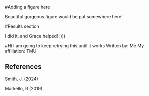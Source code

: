 #Adding a figure here

Beautiful gorgeous figure would be put somewhere here!


#Results section 

I did it, and Grace helped! :)))



#Hi I am going to keep retrying this until it works 
Written by: Me
My affiliation: TMU




## References 
Smith, J. (2024)


Markello, R (2019). 

